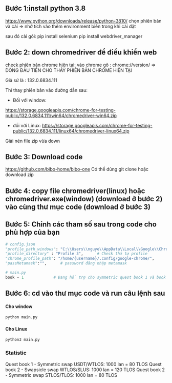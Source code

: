 ## Bước 1:install python 3.8

https://www.python.org/downloads/release/python-3810/
chọn phiên bản và cài
=> nhớ tích vào thêm environment biến trong khi cài đặt

sau đó cài gói:
pip install selenium
pip install webdriver_manager

## Bước 2: down chromedriver để điều khiển web
check phiên bản chrome hiện tại:
vào chrome gõ : chrome://version/ => DÒNG ĐẦU TIÊN CHO THẤY PHIÊN BẢN CHROME HIỆN TẠI

Giả sử là : 132.0.6834.111

Thì thay phiên bản vào đường dẫn sau:

- Đối với window:

https://storage.googleapis.com/chrome-for-testing-public/132.0.6834.111/win64/chromedriver-win64.zip

- đối với Linux:
https://storage.googleapis.com/chrome-for-testing-public/132.0.6834.111/linux64/chromedriver-linux64.zip


Giải nén file zip vừa down

## Bước 3: Download code
https://github.com/bibo-home/bibo-one 
Có thể dùng git clone hoặc download zip

## Bước 4: copy file chromedriver(linux) hoặc chromedriver.exe(window) (download ở bước 2) vào cùng thư mục code (download ở bước 3)

## Bước 5: Chỉnh các tham số sau trong code cho phù hợp của bạn

```python
# config.json
"profile_path_windows": "C:\\Users\\nguye\\AppData\\Local\\Google\\Chrome\\User Data", # đường dẫn tới Chrome User Data- đối với windows
"profile_directory" : "Profile 3",      # Check thứ tự profile
"chrome_profile_path": "/home/{username}/.config/google-chrome/",           # đường dẫn đối với linux
"passMetamask":"",      # password đăng nhập metamask
```

```python
# main.py
book = 1             # Đang hỗ trợ cho symmetric quest book 1 và book 3
```

## Bước 6: cd vào thư mục code và run câu lệnh sau

#### Cho window

```bash
python main.py
```

#### Cho Linux

```bash
python3 main.py
```

### Statistic

Quest book 1 - Symmetric swap USDT/WTLOS: 1000 lan = 80 TLOS
Quest book 2 - Swapsicle swap WTLOS/SLUS: 1000 lan = 120 TLOS
Quest book 2 - Symmetric swap STLOS/TLOS: 1000 lan = 80 TLOS